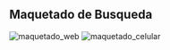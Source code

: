 ## Maquetado de Busqueda

![maquetado_web](/Documentaci%C3%B3n/Maquetado/Busqueda/1.png)
![maquetado_celular](/Documentaci%C3%B3n/Maquetado/Busqueda/2.png)